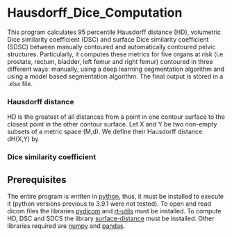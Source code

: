 # Hausdorff_Dice_Computation
This program calculates 95 percentile Hausdorff distance (HD), volumetric Dice similarity coefficient (DSC) and surface Dice similarity coefficient (SDSC) between manually contoured and automatically contoured pelvic structures.
Particularly, it computes these metrics for five organs at risk (i.e. prostate, rectum, bladder, left femur and right femur) contoured in three different ways: manually, using a deep learning segmentation algorithm and using a model based segmentation algorithm.
The final output is stored in a .xlsx file.

### Hausdorff distance
HD is the greatest of all distances from a point in one contour surface to the closest point in the other contour surface.
Let X and Y be two non-empty subsets of a metric space (M,d). We define their Hausdorff distance dH(X,Y) by

### Dice similarity coefficient

## Prerequisites
The entire program is written in [python](https://www.python.org/downloads/), thus, it must be installed to execute it (python versions previous to 3.9.1 were not tested).
To open and read dicom files the libraries [pydicom](https://pypi.org/project/pydicom/) and [rt-utils](https://pypi.org/project/rt-utils/) must be installed.
To compute HD, DSC and SDCS the library [surface-distance](https://github.com/deepmind/surface-distance) must be installed.
Other libraries required are [numpy](https://numpy.org/install/) and [pandas](https://pandas.pydata.org/docs/getting_started/install.html).
